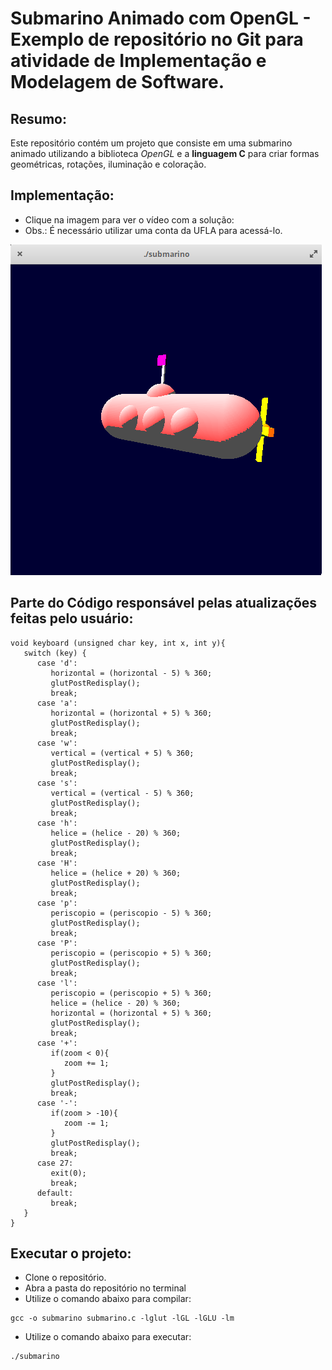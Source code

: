 # Submarino Animado com OpenGL - Exemplo de repositório no Git para atividade de Implementação e Modelagem de Software.

## Resumo:

Este repositório contém um projeto que consiste em uma submarino animado utilizando a biblioteca _OpenGL_ e a **linguagem C** para criar formas geométricas, rotações, iluminação e coloração.

## Implementação:
- Clique na imagem para ver o vídeo com a solução:
- Obs.: É necessário utilizar uma conta da UFLA para acessá-lo.
 
[![Watch the video](imagens/Submarino.png)](https://drive.google.com/file/d/173O6s6p6NiTC00Nx8k9IzPpxKxt9HhI5/view?usp=sharing)

## Parte do Código responsável pelas atualizações feitas pelo usuário: 

```
void keyboard (unsigned char key, int x, int y){
   switch (key) {
      case 'd':
         horizontal = (horizontal - 5) % 360;
         glutPostRedisplay();
         break;
      case 'a':
         horizontal = (horizontal + 5) % 360;
         glutPostRedisplay();
         break;
      case 'w':
         vertical = (vertical + 5) % 360;
         glutPostRedisplay();
         break;
      case 's':
         vertical = (vertical - 5) % 360;
         glutPostRedisplay();
         break;
      case 'h':
         helice = (helice - 20) % 360;
         glutPostRedisplay();
         break;
      case 'H':
         helice = (helice + 20) % 360;
         glutPostRedisplay();
         break;
      case 'p':
         periscopio = (periscopio - 5) % 360;
         glutPostRedisplay();
         break; 
      case 'P':
         periscopio = (periscopio + 5) % 360;
         glutPostRedisplay();
         break;
      case 'l':
         periscopio = (periscopio + 5) % 360;
         helice = (helice - 20) % 360;
         horizontal = (horizontal + 5) % 360;
         glutPostRedisplay();
         break;
      case '+':
         if(zoom < 0){
            zoom += 1;
         }
         glutPostRedisplay();
         break;
      case '-':
         if(zoom > -10){
            zoom -= 1;
         }
         glutPostRedisplay();
         break;
      case 27:
         exit(0);
         break;
      default:
         break;
   }
}
```


## Executar o projeto:
- Clone o repositório.
- Abra a pasta do repositório no terminal
- Utilize o comando abaixo para compilar:
```
gcc -o submarino submarino.c -lglut -lGL -lGLU -lm
```
- Utilize o comando abaixo para executar:

```
./submarino
```
